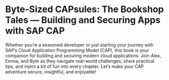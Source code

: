 
# Byte-Sized CAPsules: The Bookshop Tales — Building and Securing Apps with SAP CAP

Whether you’re a seasoned developer or just starting your journey with SAP’s Cloud Application Programming Model (CAP), this book is your companion for building and securing modern cloud applications. Join Alex, Emma, and Byte as they navigate real-world challenges, share practical tips, and inject a bit of fun into every chapter. Let’s make your CAP adventure secure, insightful, and enjoyable!
